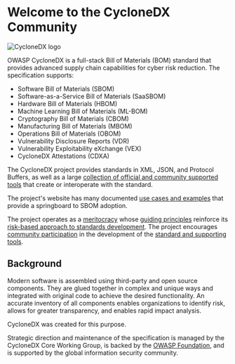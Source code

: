 # Welcome to the CycloneDX Community

![CycloneDX logo](https://cyclonedx.org/images/CycloneDX-Social-Card.png)

OWASP CycloneDX is a full-stack Bill of Materials (BOM) standard that provides advanced supply chain capabilities for cyber risk reduction. The specification supports:

* Software Bill of Materials (SBOM)
* Software-as-a-Service Bill of Materials (SaaSBOM)
* Hardware Bill of Materials (HBOM)
* Machine Learning Bill of Materials (ML-BOM)
* Cryptography Bill of Materials (CBOM)
* Manufacturing Bill of Materials (MBOM)
* Operations Bill of Materials (OBOM)
* Vulnerability Disclosure Reports (VDR)
* Vulnerability Exploitability eXchange (VEX)
* CycloneDX Attestations (CDXA)

The CycloneDX project provides standards in XML, JSON, and Protocol Buffers, as well as a large
[collection of official and community supported tools](https://cyclonedx.org/tool-center/)
that create or interoperate with the standard.

The project's website has many documented [use cases and examples](https://cyclonedx.org/use-cases/)
that provide a springboard to SBOM adoption.

The project operates as a [meritocracy](https://cyclonedx.org/about/governance/)
whose [guiding principles](https://cyclonedx.org/about/guiding-principles/)
reinforce its [risk-based approach to standards development](https://cyclonedx.org/participate/standardization-process/).
The project encourages [community participation](https://cyclonedx.org/participate/)
in the development of the [standard and supporting tools](https://github.com/CycloneDX).

## Background

Modern software is assembled using third-party and open source components. They are glued together in complex and
unique ways and integrated with original code to achieve the desired functionality. An accurate inventory of all
components enables organizations to identify risk, allows for greater transparency, and enables rapid impact analysis.

CycloneDX was created for this purpose.

Strategic direction and maintenance of the specification is managed by the CycloneDX Core Working Group,
is backed by the [OWASP Foundation](https://owasp.org),
and is supported by the global information security community.
